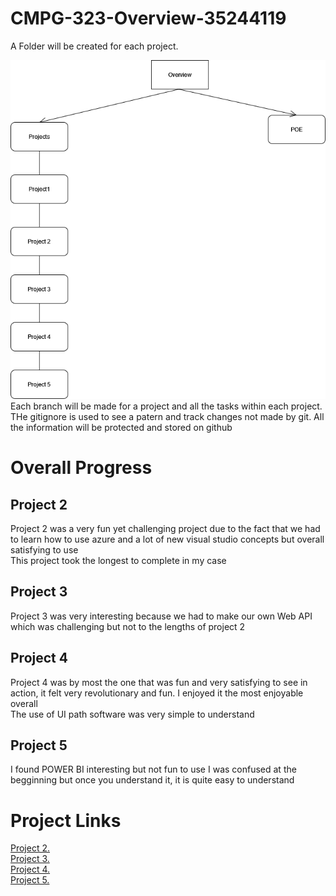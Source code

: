 # CMPG-323-Overview-35244119
A Folder will be created for each project.

<img src="Diagram_Image.png" alt="DIagram overview">
Each branch will be made for a project and all the tasks within each project.
THe gitignore is used to see a patern and track changes not made by git.
All the information will be protected and stored on github</br>
<h1>Overall Progress</h1>
<h2>Project 2</h2>
Project 2 was a very fun yet challenging project due to the fact that we had to learn how to use azure and a lot of new visual studio concepts but overall satisfying to use</br>
This project took the longest to complete in my case</br>
<h2>Project 3</h2>
Project 3 was very interesting because we had to make our own Web API which was challenging but not to the lengths of project 2</br>
<h2>Project 4</h2>
Project 4 was by most the one that was fun and very satisfying to see in action, it felt very revolutionary and fun. I enjoyed it the most enjoyable overall</br>
The use of UI path software was very simple to understand</br>
<h2>Project 5</h2>
I found POWER BI interesting but not fun to use I was confused at the begginning but once you understand it, it is quite easy to understand</br>

<h1>Project Links</h1>
<a href="https://github.com/Peercie/CMPG-323-Project-2-35244119" name="start">Project 2.</a> </br>
<a href="https://github.com/Peercie/CMPG-323-Project-3-35244119" name="start">Project 3.</a> </br>
<a href="https://github.com/Peercie/CMPG-323-Project-4-35244119" name="start">Project 4.</a> </br>
<a href="https://github.com/Peercie/CMPG-323-Project-5-35244119" name="start">Project 5.</a> </br>

